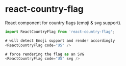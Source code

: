 # react-country-flag

React component for country flags (emoji & svg support).

```js
import ReactCountryFlag from 'react-country-flag';

# will detect Emoji support and render accordingly
<ReactCountryFlag code="US" />

# force rendering the flag as an SVG
<ReactCountryFlag code="US" svg />
```
